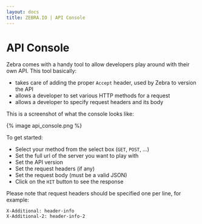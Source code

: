 ```yaml
---
layout: docs
title: ZEBRA.IO | API Console
---
```



# API Console

Zebra comes with a handy tool to allow developers play around with their own API. This tool basically:

 * takes care of adding the proper `Accept` header, used by Zebra to version the API
 * allows a developer to set various HTTP methods for a request
 * allows a developer to specify request headers and its body

This is a screenshot of what the console looks like:

{% image api_console.png %}

To get started:

 * Select your method from the select box (`GET`, `POST`, ...)
 * Set the full url of the server you want to play with
 * Set the API version
 * Set the request headers (if any)
 * Set the request body (must be a valid JSON)
 * Click on the `HIT` button to see the response

Please note that request headers should be specified one per line, for example:

```
X-Additional: header-info
X-Additional-2: header-info-2
```
